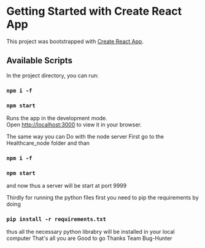 # Getting Started with Create React App

This project was bootstrapped with [Create React App](https://github.com/facebook/create-react-app).

## Available Scripts

In the project directory, you can run:
### `npm i -f`

### `npm start`

Runs the app in the development mode.\
Open [http://localhost:3000](http://localhost:3000) to view it in your browser.

The same way you can Do with the node server
First go to the Healthcare_node folder and than 
### `npm i -f`
### `npm start`
and now thus a server will be start at port 9999

Thirdly for running the python files first you need to pip the requirements by doing
### `pip install -r requirements.txt`
thus all the necessary python librabry will be installed in your local computer
That's all you are Good to go
Thanks
Team Bug-Hunter
